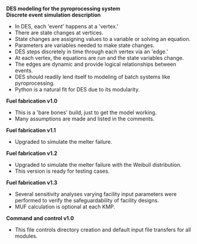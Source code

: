 **DES modeling for the pyroprocessing system**
<br>
**Discrete event simulation description**
* In DES, each 'event' happens at a 'vertex.'
* There are state changes at vertices.
* State changes are assigning values to a variable or solving an equation.
* Parameters are variables needed to make state changes.
* DES steps discretely in time through each vertex via an 'edge.'
* At each vertex, the equations are run and the state variables change.
* The edges are dynamic and provide logical relationships between events.
* DES should readily lend itself to modeling of batch systems like pyroprocessing.
* Python is a natural fit for DES due to its modularity.

**Fuel fabrication v1.0**
* This is a 'bare bones' build, just to get the model working.
* Many assumptions are made and listed in the comments.

**Fuel fabrication v1.1**
* Upgraded to simulate the melter failure.

**Fuel fabrication v1.2**
* Upgraded to simulate the melter failure with the Weibull distribution.
* This version is ready for testing cases. 

**Fuel fabrication v1.3**
* Several sensitivity analyses varying facility input parameters were performed to verify the safeguardability of facility designs.  
* MUF calculation is optional at each KMP. 


**Command and control v1.0**
* This file controls directory creation and default input file transfers for all modules.


